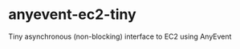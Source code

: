 anyevent-ec2-tiny
=================

Tiny asynchronous (non-blocking) interface to EC2 using AnyEvent